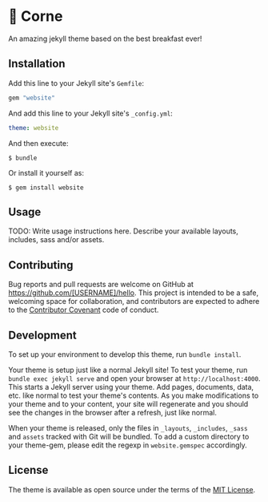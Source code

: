 # 🐔 Corne

An amazing jekyll theme based on the best breakfast ever!

## Installation

Add this line to your Jekyll site's `Gemfile`:

```ruby
gem "website"
```

And add this line to your Jekyll site's `_config.yml`:

```yaml
theme: website
```

And then execute:

    $ bundle

Or install it yourself as:

    $ gem install website

## Usage

TODO: Write usage instructions here. Describe your available layouts, includes, sass and/or assets.

## Contributing

Bug reports and pull requests are welcome on GitHub at https://github.com/[USERNAME]/hello. This project is intended to be a safe, welcoming space for collaboration, and contributors are expected to adhere to the [Contributor Covenant](http://contributor-covenant.org) code of conduct.

## Development

To set up your environment to develop this theme, run `bundle install`.

Your theme is setup just like a normal Jekyll site! To test your theme, run `bundle exec jekyll serve` and open your browser at `http://localhost:4000`. This starts a Jekyll server using your theme. Add pages, documents, data, etc. like normal to test your theme's contents. As you make modifications to your theme and to your content, your site will regenerate and you should see the changes in the browser after a refresh, just like normal.

When your theme is released, only the files in `_layouts`, `_includes`, `_sass` and `assets` tracked with Git will be bundled.
To add a custom directory to your theme-gem, please edit the regexp in `website.gemspec` accordingly.

## License

The theme is available as open source under the terms of the [MIT License](https://opensource.org/licenses/MIT).

